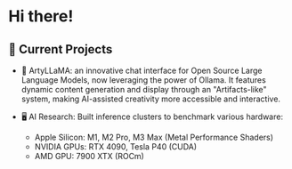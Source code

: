 # Hi there!

## 🚀 Current Projects
- 🦙 ArtyLLaMA: an innovative chat interface for Open Source Large Language Models, now leveraging the power of Ollama. It features dynamic content generation and display through an "Artifacts-like" system, making AI-assisted creativity more accessible and interactive.

- 🖥️ AI Research: Built inference clusters to benchmark various hardware:
  - Apple Silicon: M1, M2 Pro, M3 Max (Metal Performance Shaders)
  - NVIDIA GPUs: RTX 4090, Tesla P40 (CUDA)
  - AMD GPU: 7900 XTX (ROCm)
    
